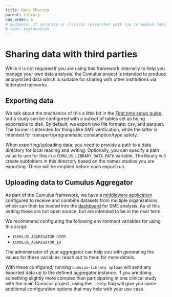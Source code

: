 ```yaml
---
title: Data Sharing
parent: Library
nav_order: 6
# audience: IT security or clinical researcher with low to medium familiarity with project
# type: explanation
---
```


# Sharing data with third parties

While it is not required if you are using this framework internally to help you manage
your own data analysis, the Cumulus project is intended to produce anonymized data
which is suitable for sharing with other institutions via federated networks.

## Exporting data

We talk about the mechanics of this a little bit in the 
[First time setup guide](./first-time-setup.md), but a study can be configured with a
subset of tables set as being exportable to disk. By default, we export two file
formats: csv, and parquet. The former is intended for things like SME verification,
while the latter is intended for transport/programmatic consumption/type safety.

When exporting/uploading data, you need to provide a path to a data directory for
local reading and writing. Optionally, you can specify a path value to use for this
in a `CUMULUS_LIBRARY_DATA_PATH` variable. The library will create subfolders in
this directory based on the names studies you are exporting. These will be emptied
before each export run.

## Uploading data to Cumulus Aggregator

As part of the Cumulus framework, we have a 
[middleware application](https://github.com/smart-on-fhir/cumulus-aggregator/) 
configured to receive and combine datasets from multiple organizations, which can
then be loaded into the [dashboard](https://github.com/smart-on-fhir/cumulus-app) 
for SME analysis. As of this writing these are not open source, but are intended
to be in the near term.

We recommend configuring the following environment variables for using this script:

- `CUMULUS_AGGREGATOR_USER`
- `CUMULUS_AGGREGATOR_ID`

The administrator of your aggregator can help you with generating the values for
these variables; reach out to them for more details.

With these configured, running `cumulus-library upload` will send any exported
data up to the defined aggregator instance. If you are doing something slightly
more complex than participating in one clinical study with the main Cumulus project,
using the `--help` flag will give you some additional configuration options that
may help with your use case.